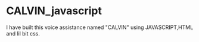 # CALVIN_javascript
I have built this voice assistance  named "CALVIN" using JAVASCRIPT,HTML and lil bit css.
